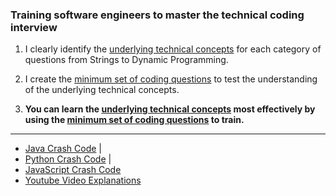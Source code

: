 ### Training software engineers to master the technical coding interview

1. I clearly identify the [underlying technical concepts](https://colab.research.google.com/github/RobZuazua/CrashCode/blob/master/Python_Crash_Code.ipynb#scrollTo=qTZX2XylbCAd) for each category of questions from Strings to Dynamic Programming.

2. I create the [minimum set of coding questions](https://colab.research.google.com/github/RobZuazua/CrashCode/blob/master/Python_Crash_Code.ipynb#scrollTo=QlJsQ5xpRHg5) to test the understanding of the underlying technical concepts.

3. **You can learn the [underlying technical concepts](https://colab.research.google.com/github/RobZuazua/CrashCode/blob/master/Python_Crash_Code.ipynb#scrollTo=qTZX2XylbCAd) most effectively by using the [minimum set of coding questions](https://colab.research.google.com/github/RobZuazua/CrashCode/blob/master/Python_Crash_Code.ipynb#scrollTo=QlJsQ5xpRHg5) to train.**
 
 ---

- [Java Crash Code](https://colab.research.google.com/github/RobZuazua/CrashCode/blob/master/Java_Crash_Code.ipynb) |
- [Python Crash Code](https://colab.research.google.com/github/RobZuazua/CrashCode/blob/master/Python_Crash_Code.ipynb) |
- [JavaScript Crash Code](https://colab.research.google.com/github/RobZuazua/CrashCode/blob/master/JavaScript_Crash_Code.ipynb)
- [Youtube Video Explanations](https://www.youtube.com/channel/UC4fdhO7egjaKfoJemwD2kIA)
